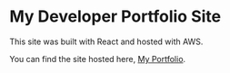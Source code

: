 # My Developer Portfolio Site

This site was built with React and hosted with AWS.

You can find the site hosted here, [My Portfolio](trajan-portfolio.com).


